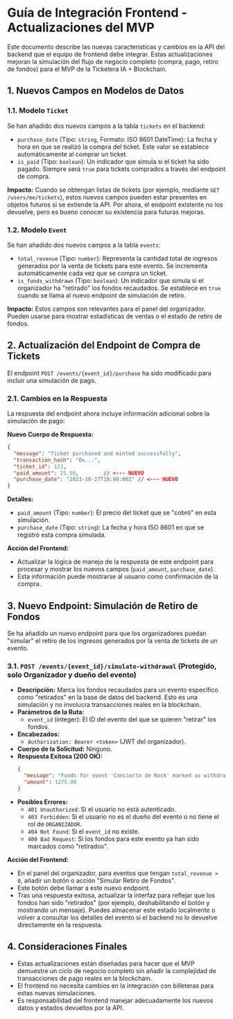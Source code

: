 # Guía de Integración Frontend - Actualizaciones del MVP

Este documento describe las nuevas características y cambios en la API del backend que el equipo de frontend debe integrar. Estas actualizaciones mejoran la simulación del flujo de negocio completo (compra, pago, retiro de fondos) para el MVP de la Ticketera IA + Blockchain.

## 1. Nuevos Campos en Modelos de Datos

### 1.1. Modelo `Ticket`
Se han añadido dos nuevos campos a la tabla `tickets` en el backend:
*   `purchase_date` (Tipo: `string`, Formato: ISO 8601 DateTime): La fecha y hora en que se realizó la compra del ticket. Este valor se establece automáticamente al comprar un ticket.
*   `is_paid` (Tipo: `boolean`): Un indicador que simula si el ticket ha sido pagado. Siempre será `true` para tickets comprados a través del endpoint de compra.

**Impacto:** Cuando se obtengan listas de tickets (por ejemplo, mediante `GET /users/me/tickets`), estos nuevos campos pueden estar presentes en objetos futuros si se extiende la API. Por ahora, el endpoint existente no los devuelve, pero es bueno conocer su existencia para futuras mejoras.

### 1.2. Modelo `Event`
Se han añadido dos nuevos campos a la tabla `events`:
*   `total_revenue` (Tipo: `number`): Representa la cantidad total de ingresos generados por la venta de tickets para este evento. Se incrementa automáticamente cada vez que se compra un ticket.
*   `is_funds_withdrawn` (Tipo: `boolean`): Un indicador que simula si el organizador ha "retirado" los fondos recaudados. Se establece en `true` cuando se llama al nuevo endpoint de simulación de retiro.

**Impacto:** Estos campos son relevantes para el panel del organizador. Pueden usarse para mostrar estadísticas de ventas o el estado de retiro de fondos.

## 2. Actualización del Endpoint de Compra de Tickets

El endpoint `POST /events/{event_id}/purchase` ha sido modificado para incluir una simulación de pago.

### 2.1. Cambios en la Respuesta

La respuesta del endpoint ahora incluye información adicional sobre la simulación de pago:

**Nuevo Cuerpo de Respuesta:**
```json
{
  "message": "Ticket purchased and minted successfully",
  "transaction_hash": "0x...",
  "ticket_id": 123,
  "paid_amount": 25.50,        // <--- NUEVO
  "purchase_date": "2023-10-27T10:00:00Z" // <--- NUEVO
}
```

**Detalles:**
*   `paid_amount` (Tipo: `number`): El precio del ticket que se "cobró" en esta simulación.
*   `purchase_date` (Tipo: `string`): La fecha y hora ISO 8601 en que se registró esta compra simulada.

**Acción del Frontend:**
*   Actualizar la lógica de manejo de la respuesta de este endpoint para procesar y mostrar los nuevos campos (`paid_amount`, `purchase_date`).
*   Esta información puede mostrarse al usuario como confirmación de la compra.

## 3. Nuevo Endpoint: Simulación de Retiro de Fondos

Se ha añadido un nuevo endpoint para que los organizadores puedan "simular" el retiro de los ingresos generados por la venta de tickets de un evento.

### 3.1. `POST /events/{event_id}/simulate-withdrawal` (Protegido, solo Organizador y dueño del evento)

*   **Descripción:** Marca los fondos recaudados para un evento específico como "retirados" en la base de datos del backend. Esto es una simulación y no involucra transacciones reales en la blockchain.
*   **Parámetros de la Ruta:**
    *   `event_id` (integer): El ID del evento del que se quieren "retirar" los fondos.
*   **Encabezados:**
    *   `Authorization: Bearer <token>` (JWT del organizador).
*   **Cuerpo de la Solicitud:** Ninguno.
*   **Respuesta Exitosa (200 OK):**
    ```json
    {
      "message": "Funds for event 'Concierto de Rock' marked as withdrawn (simulated).",
      "amount": 1275.00
    }
    ```
*   **Posibles Errores:**
    *   `401 Unauthorized`: Si el usuario no está autenticado.
    *   `403 Forbidden`: Si el usuario no es el dueño del evento o no tiene el rol de `ORGANIZADOR`.
    *   `404 Not Found`: Si el `event_id` no existe.
    *   `400 Bad Request`: Si los fondos para este evento ya han sido marcados como "retirados".

**Acción del Frontend:**
*   En el panel del organizador, para eventos que tengan `total_revenue > 0`, añadir un botón o acción "Simular Retiro de Fondos".
*   Este botón debe llamar a este nuevo endpoint.
*   Tras una respuesta exitosa, actualizar la interfaz para reflejar que los fondos han sido "retirados" (por ejemplo, deshabilitando el botón y mostrando un mensaje). Puedes almacenar este estado localmente o volver a consultar los detalles del evento si el backend no lo devuelve directamente en la respuesta.

## 4. Consideraciones Finales

*   Estas actualizaciones están diseñadas para hacer que el MVP demuestre un ciclo de negocio completo sin añadir la complejidad de transacciones de pago reales en la blockchain.
*   El frontend no necesita cambios en la integración con billeteras para estas nuevas simulaciones.
*   Es responsabilidad del frontend manejar adecuadamente los nuevos datos y estados devueltos por la API.